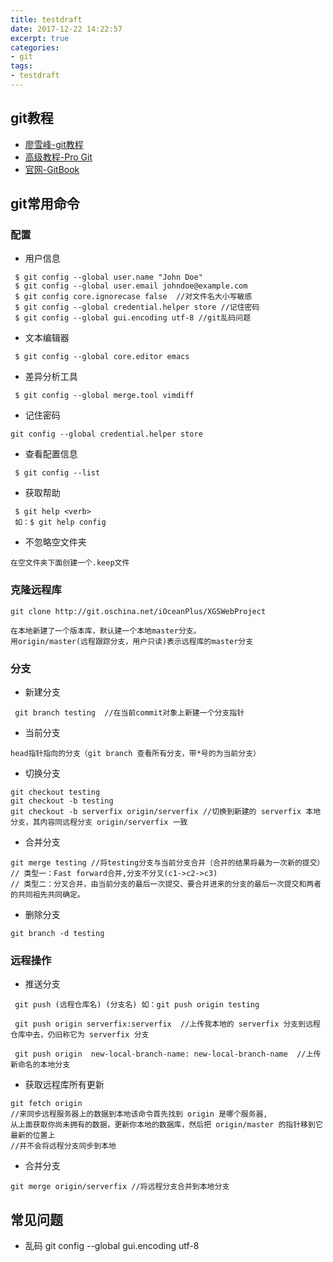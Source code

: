 ```yaml
---
title: testdraft
date: 2017-12-22 14:22:57
excerpt: true
categories:
- git
tags:
- testdraft
---
```



## git教程

* [廖雪峰-git教程](http://www.liaoxuefeng.com/wiki/0013739516305929606dd18361248578c67b8067c8c017b000)
* [高级教程-Pro Git](http://git.oschina.net/progit/)
* [官网-GitBook](https://git-scm.com/book/zh/v2)


## git常用命令

### 配置

 * 用户信息
```
 $ git config --global user.name "John Doe"
 $ git config --global user.email johndoe@example.com
 $ git config core.ignorecase false  //对文件名大小写敏感
 $ git config --global credential.helper store //记住密码
 $ git config --global gui.encoding utf-8 //git乱码问题
```
 * 文本编辑器
```
 $ git config --global core.editor emacs
```
 * 差异分析工具
```
 $ git config --global merge.tool vimdiff
 ```
 * 记住密码
 ```
 git config --global credential.helper store
 ```
 * 查看配置信息
```
 $ git config --list
```
 * 获取帮助
```
 $ git help <verb>
 如：$ git help config
```
* 不忽略空文件夹
```
在空文件夹下面创建一个.keep文件
```
### 克隆远程库

```
git clone http://git.oschina.net/iOceanPlus/XGSWebProject

在本地新建了一个版本库，默认建一个本地master分支。
用origin/master(远程跟踪分支，用户只读)表示远程库的master分支
```
### 分支

* 新建分支
```
 git branch testing  //在当前commit对象上新建一个分支指针
```
* 当前分支
```
head指针指向的分支（git branch 查看所有分支，带*号的为当前分支）
```
* 切换分支
```
git checkout testing
git checkout -b testing
git checkout -b serverfix origin/serverfix //切换到新建的 serverfix 本地分支，其内容同远程分支 origin/serverfix 一致
```
* 合并分支
```
git merge testing //将testing分支与当前分支合并（合并的结果将最为一次新的提交）
// 类型一：Fast forward合并,分支不分叉(c1->c2->c3)
// 类型二：分叉合并，由当前分支的最后一次提交、要合并进来的分支的最后一次提交和两者的共同祖先共同确定。
```
* 删除分支
```
git branch -d testing
```
### 远程操作

* 推送分支
```
 git push (远程仓库名) (分支名) 如：git push origin testing

 git push origin serverfix:serverfix  //上传我本地的 serverfix 分支到远程仓库中去，仍旧称它为 serverfix 分支

 git push origin  new-local-branch-name: new-local-branch-name  //上传新命名的本地分支
```
* 获取远程库所有更新
```
git fetch origin
//来同步远程服务器上的数据到本地该命令首先找到 origin 是哪个服务器,
从上面获取你尚未拥有的数据，更新你本地的数据库，然后把 origin/master 的指针移到它最新的位置上
//并不会将远程分支同步到本地
```
* 合并分支
```
git merge origin/serverfix //将远程分支合并到本地分支
```
## 常见问题

* 乱码 git config --global gui.encoding utf-8
